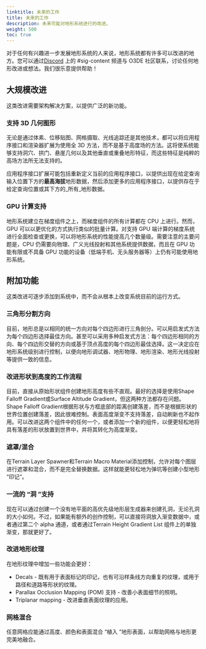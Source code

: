 ```yaml
---
linktitle: 未来的工作
title: 未来的工作
description: 未来可能对地形系统进行的改进。
weight: 500
toc: true
---
```


对于任何有兴趣进一步发展地形系统的人来说，地形系统都有许多可以改进的地方。您可以通过[Discord](https://discord.com/invite/o3de) 上的 #sig-content 频道与 O3DE 社区联系，讨论任何地形改进或想法。我们很乐意提供帮助！

## 大规模改进

这类改进需要架构解决方案，以提供广泛的新功能。

### 支持 3D 几何图形

无论是通过体素、位移贴图、网格摄取、光线追踪还是其他技术，都可以将应用程序接口和渲染器扩展为使用全 3D 方法，而不是基于高度场的方法。这将使系统能够支持洞穴、拱门、悬崖几何以及其他垂直或重叠地形特征，而这些特征是纯粹的高场方法所无法支持的。

应用程序接口扩展可能包括重新定义当前的应用程序接口，以提供出现在给定查询输入位置下方的**最高海拔**地形数据，然后添加更多的应用程序接口，以提供存在于给定查询位置或其下方的_所有_地形数据。

### GPU 计算支持

地形系统建立在梯度组件之上，而梯度组件的所有计算都在 CPU 上进行。然而，GPU 可以以更优化的方式执行类似的批量计算。对支持 GPU 端计算的梯度系统进行全面检查或更换，可以将地形系统的性能提高几个数量级。需要注意的主要问题是，CPU 仍需要向物理、广义光线投射和其他系统提供数据，而且在 GPU 功能有限或不具备 GPU 功能的设备（低端手机、无头服务器等）上仍有可能使用地形系统。

## 附加功能

这类改进可逐步添加到系统中，而不会从根本上改变系统目前的运行方式。

### 三角形分割方向

目前，地形总是以相同的统一方向对每个四边形进行三角剖分。可以用启发式方法为每个四边形选择最佳方向。甚至可以采用多种启发式方法：每个四边形相同的方向、每个四边形交替的方向或基于顶点高度的每个四边形最佳选择。这一决定应在地形系统级别进行控制，以便向地形调试器、地形物理、地形渲染、地形光线投射等提供一致的信息。

### 改进形状到高度的工作流程

目前，直接从原始形状组件创建地形高度有些不直观。最好的选择是使用Shape Falloff Gradient或Surface Altitude Gradient，但这两种方法都存在问题。Shape Falloff Gradient根据形状与方框底部的距离创建落差，而不是根据形状的世界位置创建落差，因此很难控制。表面高度渐变不支持落差，自动刷新也不起作用。可以改进这两个组件中的任何一个，或者添加一个新的组件，以便更轻松地将具有落差的形状放置到世界中，并将其转化为高度渐变。

### 遮罩/混合

在Terrain Layer Spawner和Terrain Macro Material添加控制，允许对每个图层进行遮罩和混合，而不是完全替换数据。这样就能更轻松地为弹坑等创建小型地形 “印记”。

### 一流的 “洞 ”支持

现在可以通过创建一个没有地平面的高优先级地形层生成器来创建孔洞，无论孔洞的大小如何。不过，如果能有额外的创作控制，可以直接将洞放入渐变数据中，或者通过第二个 alpha 通道，或者通过Terrain Height Gradient List 组件上的单独渐变，那就更好了。

### 改进地形纹理

在地形纹理中增加一些功能会更好：

* Decals - 既有用于表面标记的印记，也有可沿样条线方向重复的纹理，或用于路径和道路等形状的纹理。
* Parallax Occlusion Mapping (POM) 支持 - 改善小表面细节的照明。
* Triplanar mapping - 改进垂直表面纹理的应用。

### 网格混合

任意网格应能通过高度、颜色和表面混合 “植入 ”地形表面，以帮助网格与地形更完美地融合。
